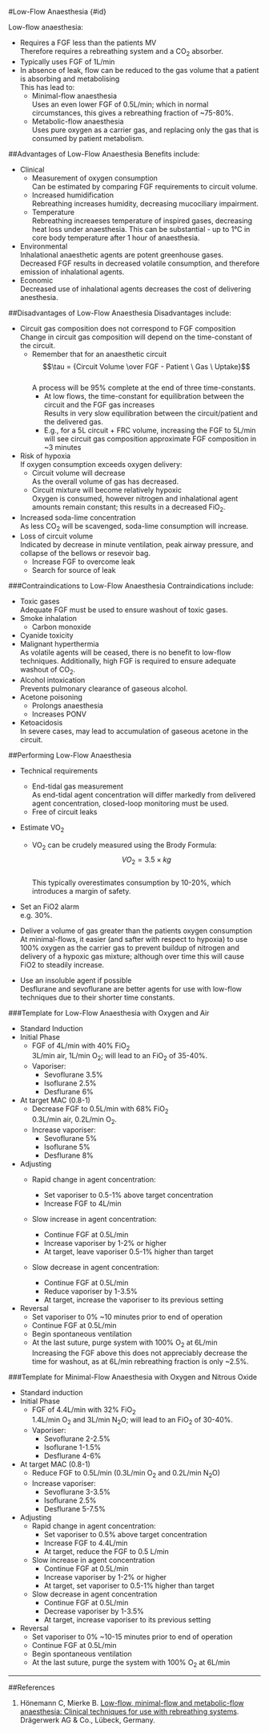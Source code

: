 #Low-Flow Anaesthesia {#id}

Low-flow anaesthesia:
* Requires a FGF less than the patients MV  
Therefore requires a rebreathing system and a CO<sub>2</sub> absorber.
* Typically uses FGF of 1L/min
* In absence of leak, flow can be reduced to the gas volume that a patient is absorbing and metabolising  
This has lead to:
	* Minimal-flow anaesthesia  
	Uses an even lower FGF of 0.5L/min; which in normal circumstances, this gives a rebreathing fraction of ~75-80%.
	* Metabolic-flow anaesthesia  
	Uses pure oxygen as a carrier gas, and replacing only the gas that is consumed by patient metabolism.

##Advantages of Low-Flow Anaesthesia
Benefits include:
* Clinical
	* Measurement of oxygen consumption  
	Can be estimated by comparing FGF requirements to circuit volume.
	* Increased humidification  
	Rebreathing increases humidity, decreasing mucociliary impairment.
	* Temperature  
	Rebreathing increaeses temperature of inspired gases, decreasing heat loss under anaesthesia. This can be substantial - up to 1°C in core body temperature after 1 hour of anaesthesia.
* Environmental  
Inhalational anaesthetic agents are potent greenhouse gases. Decreased FGF results in decreased volatile consumption, and therefore emission of inhalational agents.
* Economic  
Decreased use of inhalational agents decreases the cost of delivering anesthesia.


##Disadvantages of Low-Flow Anaesthesia
Disadvantages include:
* Circuit gas composition does not correspond to FGF composition  
Change in circuit gas composition will depend on the time-constant of the circuit.
	* Remember that for an anaesthetic circuit $$\tau = {Circuit Volume \over FGF - Patient \ Gas \ Uptake}$$  
	A process will be 95% complete at the end of three time-constants.
		* At low flows, the time-constant for equilibration between the circuit and the FGF gas increases  
		Results in very slow equilibration between the circuit/patient and the delivered gas.
		* E.g., for a 5L circuit + FRC volume, increasing the FGF to 5L/min will see circuit gas composition approximate FGF composition in ~3 minutes
* Risk of hypoxia  
If oxygen consumption exceeds oxygen delivery:
	* Circuit volume will decrease  
	As the overall volume of gas has decreased.
	* Circuit mixture will become relatively hypoxic  
	Oxygen is consumed, however nitrogen and inhalational agent amounts remain constant; this results in a decreased FiO<sub>2</sub>.
* Increased soda-lime concentration  
As less CO<sub>2</sub> will be scavenged, soda-lime consumption will increase.
* Loss of circuit volume  
Indicated by decrease in minute ventilation, peak airway pressure, and collapse of the bellows or resevoir bag.
	* Increase FGF to overcome leak
	* Search for source of leak


###Contraindications to Low-Flow Anaesthesia
Contraindications include:
* Toxic gases  
Adequate FGF must be used to ensure washout of toxic gases.
* Smoke inhalation
	* Carbon monoxide
* Cyanide toxicity
* Malignant hyperthermia  
As volatile agents will be ceased, there is no benefit to low-flow techniques. Additionally, high FGF is required to ensure adequate washout of CO<sub>2</sub>. 
* Alcohol intoxication  
Prevents pulmonary clearance of gaseous alcohol.
* Acetone poisoning
	* Prolongs anaesthesia
	* Increases PONV
* Ketoacidosis  
In severe cases, may lead to accumulation of gaseous acetone in the circuit.


##Performing Low-Flow Anaesthesia
* Technical requirements
	* End-tidal gas measurement  
	As end-tidal agent concentration will differ markedly from delivered agent concentration, closed-loop monitoring must be used.
	* Free of circuit leaks


* Estimate VO<sub>2</sub>
	* VO<sub>2</sub> can be crudely measured using the Brody Formula: $$ VO_2 = 3.5 \times kg$$  
	This typically overestimates consumption by 10-20%, which introduces a margin of safety.
* Set an FiO2 alarm  
e.g. 30%.
* Deliver a volume of gas greater than the patients oxygen consumption  
At minimal-flows, it easier (and safter with respect to hypoxia) to use 100% oxygen as the carrier gas to prevent buildup of nitrogen and delivery of a hypoxic gas mixture; although over time this will cause FiO2 to steadily increase.
* Use an insoluble agent if possible  
Desflurane and sevoflurane are better agents for use with low-flow techniques due to their shorter time constants.


###Template for Low-Flow Anaesthesia with Oxygen and Air
* Standard Induction
* Initial Phase
	* FGF of 4L/min with 40% FiO<sub>2</sub>  
	3L/min air, 1L/min O<sub>2</sub>; will lead to an FiO<sub>2</sub> of 35-40%.
	* Vaporiser:
		* Sevoflurane 3.5%
		* Isoflurane 2.5%
		* Desflurane 6%
* At target MAC (0.8-1)
	* Decrease FGF to 0.5L/min with 68% FiO<sub>2</sub>  
	0.3L/min air, 0.2L/min O<sub>2</sub>.
	* Increase vaporiser:
		* Sevoflurane 5%
		* Isoflurane 5%
		* Desflurane 8%
* Adjusting
	* Rapid change in agent concentration:
		* Set vaporiser to 0.5-1% above target concentration
		* Increase FGF to 4L/min  

	* Slow increase in agent concentration:
		* Continue FGF at 0.5L/min
		* Increase vaporiser by 1-2% or higher
		* At target, leave vaporiser 0.5-1% higher than target
	* Slow decrease in agent concentration:
		* Continue FGF at 0.5L/min
		* Reduce vaporiser by 1-3.5%
		* At target, increase the vaporiser to its previous setting
* Reversal
	* Set vaporiser to 0% ~10 minutes prior to end of operation
	* Continue FGF at 0.5L/min
	* Begin spontaneous ventilation
	* At the last suture, purge system with 100% O<sub>2</sub> at 6L/min  
	Increasing the FGF above this does not appreciably decrease the time for washout, as at 6L/min rebreathing fraction is only ~2.5%.

###Template for Minimal-Flow Anaesthesia with Oxygen and Nitrous Oxide
* Standard induction
* Initial Phase
	* FGF of 4.4L/min with 32% FiO<sub>2</sub>  
	1.4L/min O<sub>2</sub> and 3L/min N<sub>2</sub>O; will lead to an FiO<sub>2</sub> of 30-40%.
	* Vaporiser:
		* Sevoflurane 2-2.5%
		* Isoflurane 1-1.5%
		* Desflurane 4-6%
* At target MAC (0.8-1)
	* Reduce FGF to 0.5L/min (0.3L/min O<sub>2</sub> and 0.2L/min N<sub>2</sub>O)
	* Increase vaporiser:
		* Sevoflurane 3-3.5%
		* Isoflurane 2.5%
		* Desflurane 5-7.5%
* Adjusting
	* Rapid change in agent concentration:
		* Set vaporiser to 0.5% above target concentration
		* Increase FGF to 4.4L/min
		* At target, reduce the FGF to 0.5 L/min
	* Slow increase in agent concentration
		* Continue FGF at 0.5L/min
		* Increase vaporiser by 1-2% or higher
		* At target, set vaporiser to 0.5-1% higher than target
	* Slow decrease in agent concentration
		* Continue FGF at 0.5L/min
		* Decrease vaporiser by 1-3.5%
		* At target, increase vaporiser to its previous setting
* Reversal
	* Set vaporiser to 0% ~10-15 minutes prior to end of operation
	* Continue FGF at 0.5L/min
	* Begin spontaneous ventilation
	* At the last suture, purge the system with 100% O<sub>2</sub> at 6L/min



---

##References
1. Hönemann C, Mierke B. [Low-flow, minimal-flow and metabolic-flow anaesthesia: Clinical techniques for use with rebreathing systems](https://www.draeger.com/Library/Content/low-minimal-flow-anaesthesie-bk-9067990-en-global.pdf). Drägerwerk AG & Co., Lübeck, Germany.
